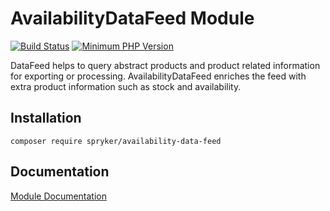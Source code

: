 # AvailabilityDataFeed Module
[![Build Status](https://travis-ci.org/spryker/availability-data-feed.svg)](https://travis-ci.org/spryker/availability-data-feed)
[![Minimum PHP Version](https://img.shields.io/badge/php-%3E%3D%207.3-8892BF.svg)](https://php.net/)

DataFeed helps to query abstract products and product related information for exporting or processing. AvailabilityDataFeed enriches the feed with extra product information such as stock and availability.

## Installation

```
composer require spryker/availability-data-feed
```

## Documentation

[Module Documentation](https://academy.spryker.com/developing_with_spryker/module_guide/data_feed.html)
